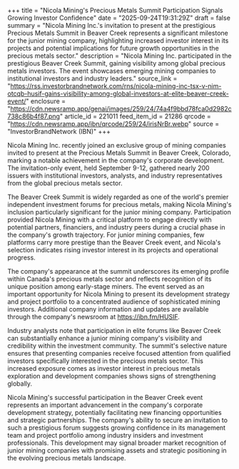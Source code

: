 +++
title = "Nicola Mining's Precious Metals Summit Participation Signals Growing Investor Confidence"
date = "2025-09-24T19:31:29Z"
draft = false
summary = "Nicola Mining Inc.'s invitation to present at the prestigious Precious Metals Summit in Beaver Creek represents a significant milestone for the junior mining company, highlighting increased investor interest in its projects and potential implications for future growth opportunities in the precious metals sector."
description = "Nicola Mining Inc. participated in the prestigious Beaver Creek Summit, gaining visibility among global precious metals investors. The event showcases emerging mining companies to institutional investors and industry leaders."
source_link = "https://rss.investorbrandnetwork.com/rns/nicola-mining-inc-tsx-v-nim-otcqb-husif-gains-visibility-among-global-investors-at-elite-beaver-creek-event/"
enclosure = "https://cdn.newsramp.app/genai/images/259/24/74a4f9bbd78fca0d2982c738c86b4f87.png"
article_id = 221011
feed_item_id = 21286
qrcode = "https://cdn.newsramp.app/ibn/qrcode/259/24/irisNrBr.webp"
source = "InvestorBrandNetwork (IBN)"
+++

<p>Nicola Mining Inc. recently joined an exclusive group of mining companies invited to present at the Precious Metals Summit in Beaver Creek, Colorado, marking a notable achievement in the company's corporate development. The invitation-only event, held September 9-12, gathered nearly 200 issuers with institutional investors, analysts, and industry representatives from the global precious metals sector.</p><p>The Beaver Creek Summit is widely regarded as one of the world's premier independent investment forums for precious metals, making Nicola Mining's inclusion particularly significant for the junior mining company. Participation provided Nicola Mining with a critical platform to engage directly with potential partners, financiers, and industry peers during a crucial phase in the company's growth trajectory. For junior mining companies, few platforms carry more prestige than the Beaver Creek event, and Nicola's selection indicates rising investor interest in its projects and operational progress.</p><p>The company's appearance at the summit underscores its emerging profile within Canada's precious metals sector and reflects recognition of its unique position among early-stage miners. The event served as an important opportunity for Nicola Mining to present its development strategy and project portfolio to a concentrated audience of sophisticated mining investors. Additional company information and updates are available through the company's newsroom at <a href="https://ibn.fm/HUSIF" rel="nofollow" target="_blank">https://ibn.fm/HUSIF</a>.</p><p>Industry analysts note that participation in elite forums like Beaver Creek can substantially enhance a junior mining company's visibility and credibility within the investment community. The summit's selective nature ensures that presenting companies receive focused attention from qualified investors specifically interested in the precious metals sector. This increased exposure comes as investor interest in precious metals exploration and development companies shows signs of strengthening globally.</p><p>Nicola Mining's successful participation in the Beaver Creek event represents an important advancement in the company's corporate development strategy, potentially facilitating new financing opportunities and strategic partnerships. The company's ability to secure an invitation to such a prestigious forum suggests growing confidence in its management team and project portfolio among industry insiders and investment professionals. This development may signal broader market recognition of junior mining companies with promising assets and strategic positioning in the evolving precious metals landscape.</p>